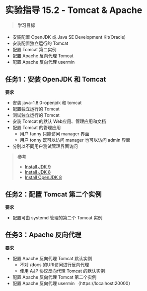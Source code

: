 # 实验指导 15.2 - Tomcat & Apache

>#### 学习目标
* 安装配置 OpenJDK 或 Java SE Development Kit(Oracle) 
* 安装配置独立运行的 Tomcat
* 配置 Tomcat 第二实例
* 配置 Apache 反向代理 Tomcat 
* 配置 Apache 反向代理 usermin 

## 任务1：安装 OpenJDK 和 Tomcat

**要求**
* 安装 java-1.8.0-openjdk 和 tomcat
* 配置独立运行的 Tomcat
* 测试独立运行的 Tomcat
* 安装 Tomcat 的默认 Web应用、管理应用和文档
* 配置 Tomcat 的管理应用
  * 用户 fanny 只能访问 manager 界面
  * 用户 tonny 既可以访问 manager 也可以访问 admin 界面
* 分别以不同用户测试管理界面访问

>**参考**
>* [Install JDK 9](https://www.server-world.info/en/note?os=CentOS_7&p=jdk9&f=1)
>* [Install JDK 8](https://www.server-world.info/en/note?os=CentOS_7&p=jdk8&f=1)
>* [Install OpenJDK 8](https://www.server-world.info/en/note?os=CentOS_7&p=jdk8&f=2)


## 任务2：配置 Tomcat 第二个实例

**要求**
* 配置可由 systemd 管理的第二个 Tomcat 实例


## 任务3：Apache 反向代理

**要求**
* 配置 Apache 反向代理 Tomcat 默认实例
  * 不对 /docs 的URI访问进行反向代理
  * 使用 AJP 协议反向代理 Tomcat 的默认实例
* 配置 Apache 反向代理 Tomcat 第二个实例
* 配置 Apache 反向代理 usermin （https://localhost:20000）